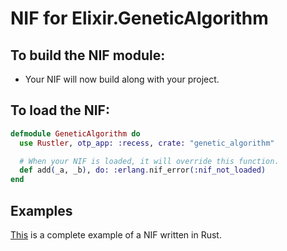 # NIF for Elixir.GeneticAlgorithm

## To build the NIF module:

- Your NIF will now build along with your project.

## To load the NIF:

```elixir
defmodule GeneticAlgorithm do
  use Rustler, otp_app: :recess, crate: "genetic_algorithm"

  # When your NIF is loaded, it will override this function.
  def add(_a, _b), do: :erlang.nif_error(:nif_not_loaded)
end
```

## Examples

[This](https://github.com/rusterlium/NifIo) is a complete example of a NIF written in Rust.
